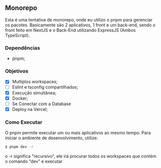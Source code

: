 ## Monorepo
Esta é uma tentativa de monorepo, onde eu utilizo o pnpm para gerenciar os pacotes.
Basicamente são 2 aplicativos, 1 front e um back-end, sendo o front feito em
NextJS e o Back-End utilizando ExpressJS (Ambos TypeScript).

### Dependências
- pnpm;

### Objetivos
- [x] Multiplos workspaces;
- [ ] Eslint e tsconfig compartilhados;
- [x] Execução simultânea;
- [x] Docker;
- [ ] Se Conectar com a Database
- [x] Deploy na Vercel;

### Como Executar
O pnpm permite executar um ou mais aplicativos ao mesmo tempo. Para iniciar o ambiente de desenvolvimento, utilize:
```BASH
$ pnpm dev -r
```
o -r significa "recursivo", ele irá procurar todos os workspaces que contém o comando "dev" e executar